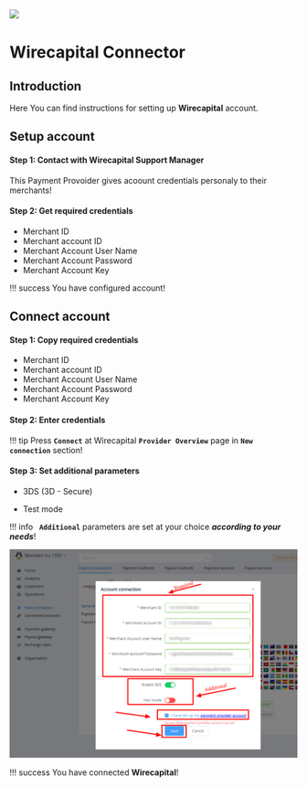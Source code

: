 <img src="https://static.openfintech.io/payment_providers/wirecapital/logo.svg?w=400" width="400px">

# Wirecapital Connector

## Introduction

Here You can find  instructions for setting up **Wirecapital**  account.

## Setup account

#### Step 1: Contact with Wirecapital Support Manager

This Payment Provoider gives acoount credentials personaly to their merchants!

#### Step 2: Get required credentials

-  Merchant ID
-  Merchant account ID
-  Merchant Account User Name
-  Merchant Account Password
-  Merchant Account Key

!!! success
    You have configured account!

## Connect account

#### Step 1: Copy required credentials

-  Merchant ID
-  Merchant account ID
-  Merchant Account User Name
-  Merchant Account Password
-  Merchant Account Key

#### Step 2: Enter credentials

!!! tip
    Press **`Connect`** at Wirecapital **`Provider Overview`** page in **`New connection`** section!

#### Step 3: Set additional parameters


-  3DS (3D - Secure)

-  Test mode

!!! info
    **` Additional`** parameters are set  at your choice **_according to your needs_**!



![Connect](images/wirecapital_connect.png)


!!! success
    You have connected **Wirecapital**!